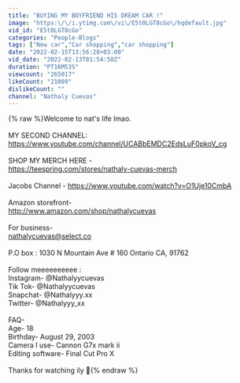 ```yaml
---
title: "BUYING MY BOYFRIEND HIS DREAM CAR !"
image: "https:\/\/i.ytimg.com\/vi\/E5t0LGT8cGo\/hqdefault.jpg"
vid_id: "E5t0LGT8cGo"
categories: "People-Blogs"
tags: ["New car","Car shopping","car shopping"]
date: "2022-02-15T13:56:28+03:00"
vid_date: "2022-02-13T01:54:58Z"
duration: "PT16M53S"
viewcount: "265017"
likeCount: "21089"
dislikeCount: ""
channel: "Nathaly Cuevas"
---
```

{% raw %}Welcome to nat's life lmao.<br /><br />MY SECOND CHANNEL:<br /><a rel="nofollow" target="blank" href="https://www.youtube.com/channel/UCABbEMDC2EdsLuF0pkoV_cg">https://www.youtube.com/channel/UCABbEMDC2EdsLuF0pkoV_cg</a><br /><br />SHOP MY MERCH HERE - <br /><a rel="nofollow" target="blank" href="https://teespring.com/stores/nathaly-cuevas-merch">https://teespring.com/stores/nathaly-cuevas-merch</a><br /><br />Jacobs Channel - <a rel="nofollow" target="blank" href="https://www.youtube.com/watch?v=O1Uje10CmbA">https://www.youtube.com/watch?v=O1Uje10CmbA</a><br /><br />Amazon storefront-<br /><a rel="nofollow" target="blank" href="http://www.amazon.com/shop/nathalycuevas">http://www.amazon.com/shop/nathalycuevas</a><br /><br />For business-<br />nathalycuevas@select.co <br /><br />P.O box : 1030 N Mountain Ave # 160 Ontario CA, 91762<br /><br />Follow meeeeeeeeee :<br />Instagram- @Nathalyycuevas<br />Tik Tok- @Nathalyycuevas<br />Snapchat- @Nathalyyy.xx<br />Twitter- @Nathalyyy_xx<br /><br />FAQ-<br />Age- 18<br />Birthday- August 29, 2003<br />Camera I use- Cannon G7x mark ii<br />Editing software- Final Cut Pro X<br /><br />Thanks for watching ily 💓{% endraw %}
